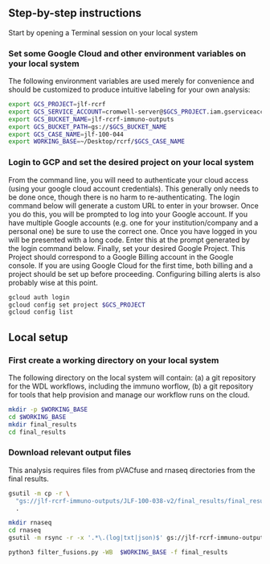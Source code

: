 ## Step-by-step instructions
Start by opening a Terminal session on your local system

### Set some Google Cloud and other environment variables on your local system
The following environment variables are used merely for convenience and should be customized to produce intuitive labeling for your own analysis:

```bash
export GCS_PROJECT=jlf-rcrf
export GCS_SERVICE_ACCOUNT=cromwell-server@$GCS_PROJECT.iam.gserviceaccount.com
export GCS_BUCKET_NAME=jlf-rcrf-immuno-outputs
export GCS_BUCKET_PATH=gs://$GCS_BUCKET_NAME
export GCS_CASE_NAME=jlf-100-044
export WORKING_BASE=~/Desktop/rcrf/$GCS_CASE_NAME
```

### Login to GCP and set the desired project on your local system
From the command line, you will need to authenticate your cloud access (using your google cloud account credentials). This generally only needs to be done once, though there is no harm to re-authenticating. The login command below will generate a custom URL to enter in your browser. Once you do this, you will be prompted to log into your Google account. If you have multiple Google accounts (e.g. one for your institution/company and a personal one) be sure to use the correct one.  Once you have logged in you will be presented with a long code. Enter this at the prompt generated by the login command below. Finally, set your desired Google Project. This Project should correspond to a Google Billing account in the Google console. If you are using Google Cloud for the first time, both billing and a project should be set up before proceeding. Configuring billing alerts is also probably wise at this point.
```bash
gcloud auth login
gcloud config set project $GCS_PROJECT
gcloud config list
```

## Local setup

### First create a working directory on your local system
The following directory on the local system will contain: (a) a git repository for the WDL workflows, including the immuno worflow, (b) a git repository for tools that help provision and manage our workflow runs on the cloud.

```bash
mkdir -p $WORKING_BASE
cd $WORKING_BASE
mkdir final_results
cd final_results
```

### Download relevant output files
This analysis requires files from pVACfuse and rnaseq directories from the final results.

```bash
gsutil -m cp -r \
  "gs://jlf-rcrf-immuno-outputs/JLF-100-038-v2/final_results/final_results_BG/pVACfuse" \
  .
```

```bash
mkdir rnaseq
cd rnaseq
gsutil -m rsync -r -x '.*\.(log|txt|json)$' gs://jlf-rcrf-immuno-outputs/JLF-100-038-v2/final_results/final_results_BG/rnaseq .
```

```bash
python3 filter_fusions.py -WB  $WORKING_BASE -f final_results
```
